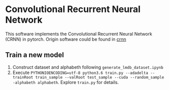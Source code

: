 Convolutional Recurrent Neural Network
======================================

This software implements the Convolutional Recurrent Neural Network (CRNN) in pytorch.
Origin software could be found in [crnn](https://github.com/meijieru/crnn.pytorch)

Train a new model
-----------------
1. Construct dataset and alphabeth  following `generate_lmdb_dataset.ipynb`
2. Execute ``PYTHONIOENCODING=utf-8 python3.6 train.py --adadelta --trainRoot train_sample --valRoot test_sample --cuda --random_sample -alphabeth alphabeth``. Explore ``train.py`` for details.
